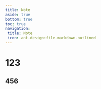 ```yaml
---
title: Note
aside: true
bottom: true
toc: true
navigation: 
 title: Note
 icon: ant-design:file-markdown-outlined
---
```


# 123
## 456